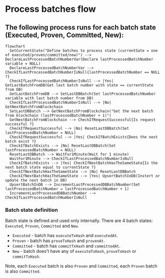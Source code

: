 # Process batches flow

## The following process runs for each batch state (Executed, Proven, Committed, New):

```mermaid
flowchart
  SetCurrentState("Define batches to process state (currentSate = one of executed/proven/committed/new)") --> DeclareLastProcessedBatchNumberVar(Declare lastProcessedBatchNumber variable = NULL)
  DeclareLastProcessedBatchNumberVar --> CheckIfLastProcessedBatchNumberIsNull{lastProcessedBatchNumber == NULL ?}
  CheckIfLastProcessedBatchNumberIsNull --> |Yes| GetLastBatchFromDB(Get last batch number with state == currentState from DB)
  GetLastBatchFromDB --> SetLastDBBatch(Set lastProcessedBatchNumber variable with last batch number from DB)
  CheckIfLastProcessedBatchNumberIsNull --> |No| GetNextBatchFromBlockchain
  SetLastDBBatch --> GetNextBatchFromBlockchain("Get the next batch from blockchain (lastProcessedBatchNumber + 1)")
  GetNextBatchFromBlockchain --> CheckIfRequestSuccessful{Is request successful ?}
  CheckIfRequestSuccessful --> |No| ResetLastDBBatch(Set lastProcessedBatchNumber = NULL)
  CheckIfRequestSuccessful --> |Yes| CheckIfBatchExists{Does the next batch exist ?}
  CheckIfBatchExists --> |No| ResetLastDBBatch(Set lastProcessedBatchNumber = NULL)
  ResetLastDBBatch --> WaitFor1Minute(Wait for 1 minute)
  WaitFor1Minute --> CheckIfLastProcessedBatchNumberIsNull
  CheckIfBatchExists --> |Yes| CheckIfNextBatchHasTheSameState{Is the next batch state equal to currentState ?}
  CheckIfNextBatchHasTheSameState --> |No| ResetLastDBBatch
  CheckIfNextBatchHasTheSameState --> |Yes| UpsertBatchInDB(Instert or update the next batch in DB)
  UpsertBatchInDB --> IncrementLastProcessedDBBatchNumber(Set lastProcessedBatchNumber = lastProcessedBatchNumber + 1)
  IncrementLastProcessedDBBatchNumber --> CheckIfLastProcessedBatchNumberIsNull
```

### Batch state definition
Batch state is defined and used only internally. There are 4 batch states: `Executed`, `Proven`, `Committed` and `New`.
- `Executed` - batch has `executeTxHash` and `executedAt`.
- `Proven` - batch has `proveTxHash` and `provenAt`.
- `Committed` - batch has `commitTxHash` and `committedAt`.
- `New` - batch does't have any of `executeTxHash`, `proveTxHash` or `commitTxHash`.

Note, each `Executed` batch is also `Proven` and `Committed`, each `Proven` batch is also `Committed`.
